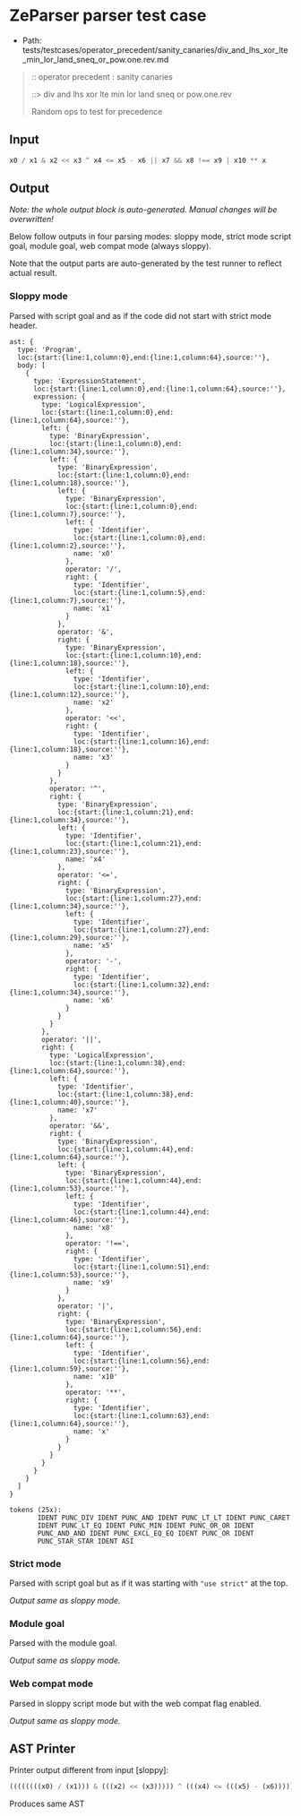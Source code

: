 # ZeParser parser test case

- Path: tests/testcases/operator_precedent/sanity_canaries/div_and_lhs_xor_lte_min_lor_land_sneq_or_pow.one.rev.md

> :: operator precedent : sanity canaries
>
> ::> div and lhs xor lte min lor land sneq or pow.one.rev
>
> Random ops to test for precedence

## Input

`````js
x0 / x1 & x2 << x3 ^ x4 <= x5 - x6 || x7 && x8 !== x9 | x10 ** x
`````

## Output

_Note: the whole output block is auto-generated. Manual changes will be overwritten!_

Below follow outputs in four parsing modes: sloppy mode, strict mode script goal, module goal, web compat mode (always sloppy).

Note that the output parts are auto-generated by the test runner to reflect actual result.

### Sloppy mode

Parsed with script goal and as if the code did not start with strict mode header.

`````
ast: {
  type: 'Program',
  loc:{start:{line:1,column:0},end:{line:1,column:64},source:''},
  body: [
    {
      type: 'ExpressionStatement',
      loc:{start:{line:1,column:0},end:{line:1,column:64},source:''},
      expression: {
        type: 'LogicalExpression',
        loc:{start:{line:1,column:0},end:{line:1,column:64},source:''},
        left: {
          type: 'BinaryExpression',
          loc:{start:{line:1,column:0},end:{line:1,column:34},source:''},
          left: {
            type: 'BinaryExpression',
            loc:{start:{line:1,column:0},end:{line:1,column:18},source:''},
            left: {
              type: 'BinaryExpression',
              loc:{start:{line:1,column:0},end:{line:1,column:7},source:''},
              left: {
                type: 'Identifier',
                loc:{start:{line:1,column:0},end:{line:1,column:2},source:''},
                name: 'x0'
              },
              operator: '/',
              right: {
                type: 'Identifier',
                loc:{start:{line:1,column:5},end:{line:1,column:7},source:''},
                name: 'x1'
              }
            },
            operator: '&',
            right: {
              type: 'BinaryExpression',
              loc:{start:{line:1,column:10},end:{line:1,column:18},source:''},
              left: {
                type: 'Identifier',
                loc:{start:{line:1,column:10},end:{line:1,column:12},source:''},
                name: 'x2'
              },
              operator: '<<',
              right: {
                type: 'Identifier',
                loc:{start:{line:1,column:16},end:{line:1,column:18},source:''},
                name: 'x3'
              }
            }
          },
          operator: '^',
          right: {
            type: 'BinaryExpression',
            loc:{start:{line:1,column:21},end:{line:1,column:34},source:''},
            left: {
              type: 'Identifier',
              loc:{start:{line:1,column:21},end:{line:1,column:23},source:''},
              name: 'x4'
            },
            operator: '<=',
            right: {
              type: 'BinaryExpression',
              loc:{start:{line:1,column:27},end:{line:1,column:34},source:''},
              left: {
                type: 'Identifier',
                loc:{start:{line:1,column:27},end:{line:1,column:29},source:''},
                name: 'x5'
              },
              operator: '-',
              right: {
                type: 'Identifier',
                loc:{start:{line:1,column:32},end:{line:1,column:34},source:''},
                name: 'x6'
              }
            }
          }
        },
        operator: '||',
        right: {
          type: 'LogicalExpression',
          loc:{start:{line:1,column:38},end:{line:1,column:64},source:''},
          left: {
            type: 'Identifier',
            loc:{start:{line:1,column:38},end:{line:1,column:40},source:''},
            name: 'x7'
          },
          operator: '&&',
          right: {
            type: 'BinaryExpression',
            loc:{start:{line:1,column:44},end:{line:1,column:64},source:''},
            left: {
              type: 'BinaryExpression',
              loc:{start:{line:1,column:44},end:{line:1,column:53},source:''},
              left: {
                type: 'Identifier',
                loc:{start:{line:1,column:44},end:{line:1,column:46},source:''},
                name: 'x8'
              },
              operator: '!==',
              right: {
                type: 'Identifier',
                loc:{start:{line:1,column:51},end:{line:1,column:53},source:''},
                name: 'x9'
              }
            },
            operator: '|',
            right: {
              type: 'BinaryExpression',
              loc:{start:{line:1,column:56},end:{line:1,column:64},source:''},
              left: {
                type: 'Identifier',
                loc:{start:{line:1,column:56},end:{line:1,column:59},source:''},
                name: 'x10'
              },
              operator: '**',
              right: {
                type: 'Identifier',
                loc:{start:{line:1,column:63},end:{line:1,column:64},source:''},
                name: 'x'
              }
            }
          }
        }
      }
    }
  ]
}

tokens (25x):
       IDENT PUNC_DIV IDENT PUNC_AND IDENT PUNC_LT_LT IDENT PUNC_CARET
       IDENT PUNC_LT_EQ IDENT PUNC_MIN IDENT PUNC_OR_OR IDENT
       PUNC_AND_AND IDENT PUNC_EXCL_EQ_EQ IDENT PUNC_OR IDENT
       PUNC_STAR_STAR IDENT ASI
`````

### Strict mode

Parsed with script goal but as if it was starting with `"use strict"` at the top.

_Output same as sloppy mode._

### Module goal

Parsed with the module goal.

_Output same as sloppy mode._

### Web compat mode

Parsed in sloppy script mode but with the web compat flag enabled.

_Output same as sloppy mode._

## AST Printer

Printer output different from input [sloppy]:

````js
((((((((x0) / (x1))) & (((x2) << (x3))))) ^ (((x4) <= (((x5) - (x6))))))) || (((x7) && (((((x8) !== (x9))) | (((x10) ** (x))))))));
````

Produces same AST

